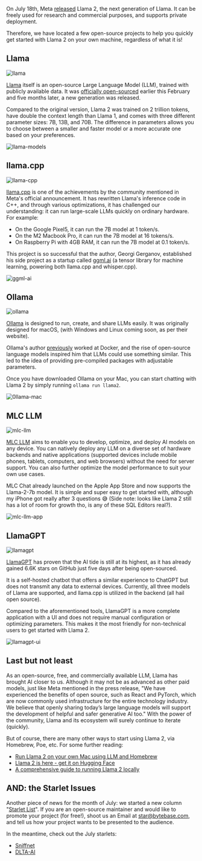 On July 18th, Meta [released](https://ai.meta.com/blog/llama-2/) Llama 2, the next generation of Llama. It can be freely used for research and commercial purposes, and supports private deployment.

Therefore, we have located a few open-source projects to help you quickly get started with Llama 2 on your own machine, regardless of what it is!

## Llama

![llama](/assets/blog/llama2/llama.webp)

[Llama](https://github.com/facebookresearch/llama) itself is an open-source Large Language Model (LLM), trained with publicly available data. It was [officially open-sourced](https://ai.meta.com/blog/large-language-model-llama-meta-ai/) earlier this February and five months later, a new generation was released.

Compared to the original version, Llama 2 was trained on 2 trillion tokens, have double the context length than Llama 1, and comes with three different parameter sizes: 7B, 13B, and 70B. The difference in parameters allows you to choose between a smaller and faster model or a more accurate one based on your preferences.

![llama-models](/assets/blog/llama2/llama-models.webp)

## llama.cpp

![llama-cpp](/assets/blog/llama2/llama-cpp.webp)

[llama.cpp](https://github.com/ggerganov/llama.cpp) is one of the achievements by the community mentioned in Meta's official announcement. It has rewritten Llama's inference code in C++, and through various optimizations, it has challenged our understanding: it can run large-scale LLMs quickly on ordinary hardware. For example:

-   On the Google Pixel5, it can run the 7B model at 1 token/s.
-   On the M2 Macbook Pro, it can run the 7B model at 16 tokens/s.
-   On Raspberry Pi with 4GB RAM, it can run the 7B model at 0.1 token/s.

This project is so successful that the author, Georgi Gerganov, established his side project as a startup called [ggml.ai](http://ggml.ai) (a tensor library for machine learning, powering both llama.cpp and whisper.cpp).

![ggml-ai](/assets/blog/llama2/ggml-ai.webp)

## Ollama

![ollama](/assets/blog/llama2/ollama.webp)

[Ollama](https://github.com/jmorganca/ollama) is designed to run, create, and share LLMs easily. It was originally designed for macOS, (with Windows and Linux coming soon, as per their website).

Ollama's author [previously](https://news.ycombinator.com/item?id=36802582) worked at Docker, and the rise of open-source language models inspired him that LLMs could use something similar. This led to the idea of providing pre-compiled packages with adjustable parameters.

Once you have downloaded Ollama on your Mac, you can start chatting with Llama 2 by simply running `ollama run llama2`.

![0llama-mac](/assets/blog/llama2/ollama-mac.webp)

## MLC LLM

![mlc-llm](/assets/blog/llama2/mlc-llm.webp)

[MLC LLM](https://github.com/mlc-ai/mlc-llm) aims to enable you to develop, optimize, and deploy AI models on any device. You can natively deploy any LLM on a diverse set of hardware backends and native applications (supported devices include mobile phones, tablets, computers, and web browsers) without the need for server support. You can also further optimize the model performance to suit your own use cases.

MLC Chat already launched on the Apple App Store and now supports the Llama-2-7b model. It is simple and super easy to get started with, although my iPhone got really after 3 questions 😅 (Side note: looks like Llama 2 still has a lot of room for growth tho, is any of these SQL Editors real?).

![mlc-llm-app](/assets/blog/llama2/mlc-llm-app.webp)

## LlamaGPT

![llamagpt](/assets/blog/llama2/llamagpt.webp)

[LlamaGPT](https://github.com/getumbrel/llama-gpt) has proven that the AI tide is still at its highest, as it has already gained 6.6K stars on GitHub just five days after being open-sourced.

It is a self-hosted chatbot that offers a similar experience to ChatGPT but does not transmit any data to external devices. Currently, all three models of Llama are supported, and llama.cpp is utilized in the backend (all hail open source).

Compared to the aforementioned tools, LlamaGPT is a more complete application with a UI and does not require manual configuration or optimizing parameters. This makes it the most friendly for non-technical users to get started with Llama 2.

![llamagpt-ui](/assets/blog/llama2/llamagpt-ui.webp)

## Last but not least

As an open-source, free, and commercially available LLM, Llama has brought AI closer to us. Although it may not be as advanced as other paid models, just like Meta mentioned in the press release, "We have experienced the benefits of open source, such as React and PyTorch, which are now commonly used infrastructure for the entire technology industry. We believe that openly sharing today’s large language models will support the development of helpful and safer generative AI too." With the power of the community, Llama and its ecosystem will surely continue to iterate (quickly).

But of course, there are many other ways to start using Llama 2, via Homebrew, Poe, etc. For some further reading:

-   [Run Llama 2 on your own Mac using LLM and Homebrew](https://simonwillison.net/2023/Aug/1/llama-2-mac/)
-   [Llama 2 is here - get it on Hugging Face](https://huggingface.co/blog/llama2)
-   [A comprehensive guide to running Llama 2 locally](https://replicate.com/blog/run-llama-locally)

## AND: the Starlet Issues

Another piece of news for the month of July: we started a new column "[Starlet List](/blog/list-your-open-source-project)". If you are an open-source maintainer and would like to promote your project (for free!), shoot us an Email at [star@bytebase.com](mailto:star@bytebase.com), and tell us how your project wants to be presented to the audience.

In the meantime, check out the July starlets:

-   [Sniffnet](/blog/sniffnet)
-   [DLTA-AI](/blog/dlta-ai)
